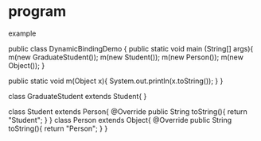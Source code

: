 # program
example

public class DynamicBindingDemo {
 public static void main (String[] args){
	 m(new GraduateStudent());
	 m(new Student());
	 m(new Person());
	 m(new Object());
 }
 
 public static void m(Object x){
	 System.out.println(x.toString());
 }
}

class GraduateStudent extends Student{
}

class Student extends Person{
	@Override
	public String toString(){
		return "Student";
	}
}
 class Person extends Object{
	 @Override
	 public String toString(){
		 return "Person";
	 }
 }
